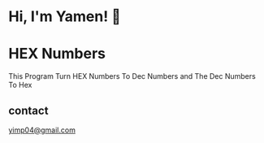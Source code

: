 # Hi, I'm Yamen! 👋


# HEX Numbers

This Program Turn HEX Numbers To Dec Numbers and The Dec Numbers To Hex

## contact
yimp04@gmail.com
